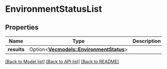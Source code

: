# EnvironmentStatusList

## Properties

Name | Type | Description | Notes
------------ | ------------- | ------------- | -------------
**results** | Option<[**Vec<models::EnvironmentStatus>**](EnvironmentStatus.md)> |  | [optional]

[[Back to Model list]](../README.md#documentation-for-models) [[Back to API list]](../README.md#documentation-for-api-endpoints) [[Back to README]](../README.md)



